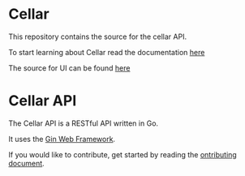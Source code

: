 # Cellar

This repository contains the source for the cellar API.

To start learning about Cellar read the documentation [here][cellar-docs]

The source for UI can be found [here][ui]


# Cellar API

The Cellar API is a RESTful API written in Go.

It uses the [Gin Web Framework][gin].

If you would like to contribute, get started by reading the [ontributing document][contributing].



[cellar-docs]: https://cellar-app.gitlab.io
[contributing]: CONTRIBUTING.md
[gin]: https://github.com/gin-gonic/gin
[ui]: https://gitlab.com/cellar-app/cellar-ui

